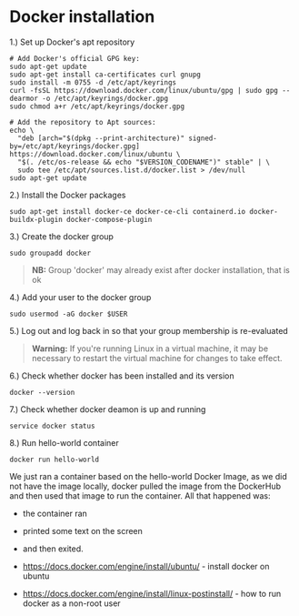 # Docker installation
1.) Set up Docker's apt repository
```
# Add Docker's official GPG key:
sudo apt-get update
sudo apt-get install ca-certificates curl gnupg
sudo install -m 0755 -d /etc/apt/keyrings
curl -fsSL https://download.docker.com/linux/ubuntu/gpg | sudo gpg --dearmor -o /etc/apt/keyrings/docker.gpg
sudo chmod a+r /etc/apt/keyrings/docker.gpg

# Add the repository to Apt sources:
echo \
  "deb [arch="$(dpkg --print-architecture)" signed-by=/etc/apt/keyrings/docker.gpg] https://download.docker.com/linux/ubuntu \
  "$(. /etc/os-release && echo "$VERSION_CODENAME")" stable" | \
  sudo tee /etc/apt/sources.list.d/docker.list > /dev/null
sudo apt-get update
```

2.) Install the Docker packages
```
sudo apt-get install docker-ce docker-ce-cli containerd.io docker-buildx-plugin docker-compose-plugin
```

3.) Create the docker group
```
sudo groupadd docker
```

> **NB:** Group 'docker' may already exist after docker installation, that is ok

4.) Add your user to the docker group
```
sudo usermod -aG docker $USER
```

5.) Log out and log back in so that your group membership is re-evaluated
> **Warning:** If you're running Linux in a virtual machine, it may be necessary to restart the virtual machine for changes to take effect.

6.) Check whether docker has been installed and its version

```
docker --version
```

7.) Check whether docker deamon is up and running

```
service docker status
```

8.) Run hello-world container

```
docker run hello-world
```

We just ran a container based on the hello-world Docker Image, as
we did not have the image locally, docker pulled the image from the
DockerHub and then used that image to run the container.
All that happened was:
* the container ran
* printed some text on the screen
* and then exited.


* https://docs.docker.com/engine/install/ubuntu/ - install docker on ubuntu
* https://docs.docker.com/engine/install/linux-postinstall/ - how to run docker as a non-root user

